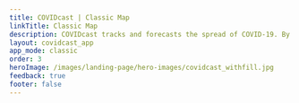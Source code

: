 ```yaml
---
title: COVIDcast | Classic Map
linkTitle: Classic Map
description: COVIDcast tracks and forecasts the spread of COVID-19. By Carnegie Mellon's Delphi Research Group.
layout: covidcast_app
app_mode: classic
order: 3
heroImage: /images/landing-page/hero-images/covidcast_withfill.jpg
feedback: true
footer: false
---
```


